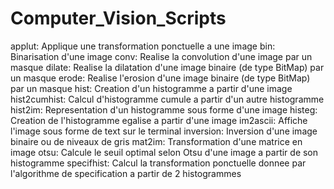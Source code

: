 # Computer_Vision_Scripts

applut: Applique une transformation ponctuelle a une image
bin: Binarisation d'une image
conv: Realise la convolution d'une image par un masque
dilate: Realise la dilatation d'une image binaire (de type BitMap) par un masque
erode: Realise l'erosion d'une image binaire (de type BitMap) par un masque
hist: Creation d'un histogramme a partir d'une image
hist2cumhist: Calcul d'histogramme cumule a partir d'un autre histogramme
hist2im: Representation d'un histogramme sous forme d'une image
histeg: Creation de l'histogramme egalise a partir d'une image
im2ascii: Affiche l'image sous forme de text sur le terminal
inversion: Inversion d'une image binaire ou de niveaux de gris
mat2im: Transformation d'une matrice en image
otsu: Calcule le seuil optimal selon Otsu d'une image a partir de son histogramme
specifhist: Calcul la transformation ponctuelle donnee par l'algorithme de specification a partir de 2 histogrammes
